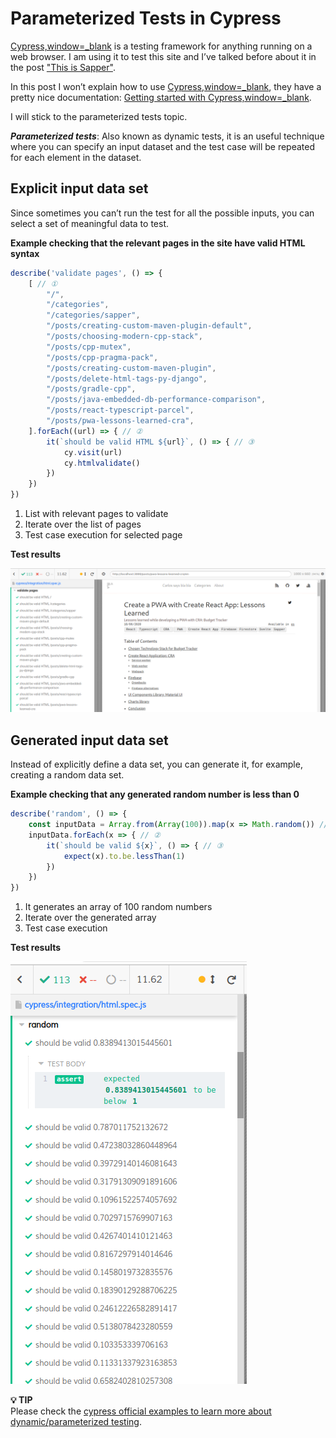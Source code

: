 # Parameterized Tests in Cypress

[Cypress,window=_blank](https://www.cypress.io/) is a testing framework for anything running on a web browser. I am using it to test this site and I’ve talked before about it in the post ["This is Sapper"](https://carlosvin.github.io/posts/this-is-sapper/en#_testing).

In this post I won’t explain how to use [Cypress,window=_blank](https://www.cypress.io/), they have a pretty nice documentation: [Getting started with Cypress,window=_blank](https://docs.cypress.io/guides/getting-started/installing-cypress.html).

I will stick to the parameterized tests topic. 

***Parameterized tests***: Also known as dynamic tests, it is an useful technique where you can specify an input dataset and the test case will be repeated for each element in the dataset. 

## Explicit input data set

Since sometimes you can’t run the test for all the possible inputs, you can select a set of meaningful data to test.

**Example checking that the relevant pages in the site have valid HTML syntax**

```javascript
describe('validate pages', () => {
    [ // ①
        "/",
        "/categories",
        "/categories/sapper",
        "/posts/creating-custom-maven-plugin-default",
        "/posts/choosing-modern-cpp-stack",
        "/posts/cpp-mutex",
        "/posts/cpp-pragma-pack",
        "/posts/creating-custom-maven-plugin",
        "/posts/delete-html-tags-py-django",
        "/posts/gradle-cpp",
        "/posts/java-embedded-db-performance-comparison",
        "/posts/react-typescript-parcel",
        "/posts/pwa-lessons-learned-cra",
    ].forEach((url) => { // ②
        it(`should be valid HTML ${url}`, () => { // ③
            cy.visit(url)
            cy.htmlvalidate()
        })
    })
})
```
1. List with relevant pages to validate
2. Iterate over the list of pages
3. Test case execution for selected page

**Test results**

![Test results](/posts/cypress-parametrized-dynamic-tests/html-validation.png)

## Generated input data set

Instead of explicitly define a data set, you can generate it, for example, creating a random data set.

**Example checking that any generated random number is less than 0**

```javascript
describe('random', () => {
    const inputData = Array.from(Array(100)).map(x => Math.random()) // ①
    inputData.forEach(x => { // ②
        it(`should be valid ${x}`, () => { // ③
		    expect(x).to.be.lessThan(1)
        })
    })
})
```
1. It generates an array of 100 random numbers
2. Iterate over the generated array
3. Test case execution

**Test results**

![Test results](/posts/cypress-parametrized-dynamic-tests/random-validation.png)

**💡 TIP**\
Please check the [cypress official examples to learn more about dynamic/parameterized testing](https://github.com/cypress-io/cypress-example-recipes/tree/master/examples/fundamentals__dynamic-tests).
